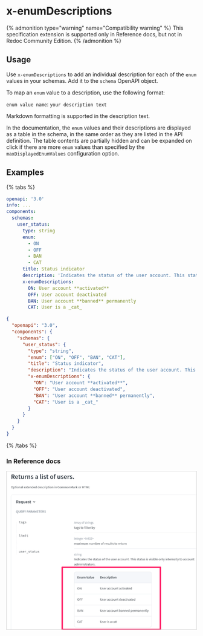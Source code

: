 # x-enumDescriptions

{% admonition type="warning" name="Compatibility warning" %}
This specification extension is supported only in Reference docs, but not in Redoc Community Edition.
{% /admonition %}


## Usage

Use `x-enumDescriptions` to add an individual description for each of the `enum` values in your schemas. Add it to the `schema` OpenAPI object.

To map an `enum` value to a description, use the following format:

`enum value name`: `your description text`

Markdown formatting is supported in the description text.

In the documentation, the `enum` values and their descriptions are displayed as a table in the schema, in the same order as they are listed in the API definition. The table contents are partially hidden and can be expanded on click if there are more `enum` values than specified by the `maxDisplayedEnumValues` configuration option.

## Examples
{% tabs %}
```yaml
openapi: '3.0'
info: ...
components:
  schemas:
    user_status:
      type: string
      enum:
        - ON
        - OFF
        - BAN
        - CAT
      title: Status indicator
      description: 'Indicates the status of the user account. This status is visible only internally to account administrators.'
      x-enumDescriptions:
        ON: User account **activated**
        OFF: User account deactivated
        BAN: User account **banned** permanently
        CAT: User is a _cat_
```
```json
{
  "openapi": "3.0",
  "components": {
    "schemas": {
      "user_status": {
        "type": "string",
        "enum": ["ON", "OFF", "BAN", "CAT"],
        "title": "Status indicator",
        "description": "Indicates the status of the user account. This status is visible only internally to account administrators.",
        "x-enumDescriptions": {
          "ON": "User account **activated**",
          "OFF": "User account deactivated",
          "BAN": "User account **banned** permanently",
          "CAT": "User is a _cat_"
        }
      }
    }
  }
}
```
{% /tabs %}
### In Reference docs

![Custom enum descriptions in schema](./images/x-enum-descriptions.png)

